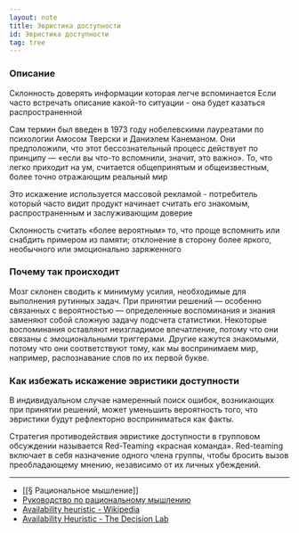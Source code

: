 ```yaml
---
layout: note
title: Эвристика доступности
id: Эвристика доступности
tag: tree
---
```

### Описание
Склонность доверять информации которая легче вспоминается
Если часто встречать описание какой-то ситуации - она будет казаться распространенной

Сам термин был введен в 1973 году нобелевскими лауреатами по психологии Амосом Тверски и Даниэлем Канеманом. Они предположили, что этот бессознательный процесс действует по принципу — «если вы что-то вспомнили, значит, это важно». То, что легко приходит на ум, считается общепринятым и общеизвестным, более точно отражающим реальный мир

Это искажение используется массовой рекламой - потребитель который часто видит продукт начинает считать его знакомым, распространенным и заслуживающим доверие

Склонность считать «более вероятным» то, что проще вспомнить или снабдить примером из памяти; отклонение в сторону более яркого, необычного или эмоционально заряженного

### Почему так происходит
Мозг склонен сводить к минимуму усилия, необходимые для выполнения рутинных задач. При принятии решений — особенно связанных с вероятностью — определенные воспоминания и знания заменяют собой сложную задачу подсчета статистики. Некоторые воспоминания оставляют неизгладимое впечатление, потому что они связаны с эмоциональными триггерами. Другие кажутся знакомыми, потому что они соответствуют тому, как мы воспринимаем мир, например, распознавание слов по их первой букве.

### Как избежать искажение эвристики доступности
В индивидуальном случае намеренный поиск ошибок, возникающих при принятии решений, может уменьшить вероятность того, что эвристики будут рефлекторно восприниматься как факты.

Стратегия противодействия эвристике доступности в групповом обсуждении называется Red-Teaming «красная команда». Red-teaming включает в себя назначение одного члена группы, чтобы бросить вызов преобладающему мнению, независимо от их личных убеждений. 

---
- [[§ Рациональное мышление]]
- [Руководство по рациональному мышлению](https://skeptic.com.ru/rational_thinking/)
- [Availability heuristic - Wikipedia](http://en.wikipedia.org/wiki/Availability_heuristic)
- [Availability Heuristic - The Decision Lab](https://thedecisionlab.com/biases/availability-heuristic)

